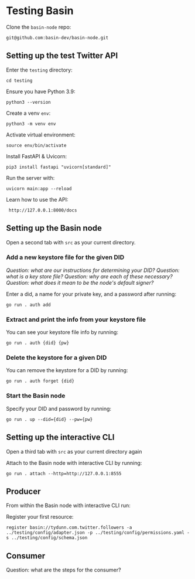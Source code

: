 # Testing Basin

Clone the `basin-node` repo:
```
git@github.com:basin-dev/basin-node.git
```

## Setting up the test Twitter API

Enter the `testing` directory:
```
cd testing
```

Ensure you have Python 3.9:
```
python3 --version
```

Create a venv `env`:
```
python3 -m venv env
```

Activate virtual environment:
```
source env/bin/activate
```

Install FastAPI & Uvicorn:
```
pip3 install fastapi "uvicorn[standard]"
```

Run the server with:
```
uvicorn main:app --reload
```

Learn how to use the API:
```
 http://127.0.0.1:8000/docs
```

## Setting up the Basin node

Open a second tab with `src` as your current directory.

### Add a new keystore file for the given DID

*Question: what are our instructions for determining your DID?*
*Question: what is a key store file?*
*Question: why are each of these necessary?*
*Question: what does it mean to be the node's default signer?*

Enter a did, a name for your private key, and a password after running:
```
go run . auth add
```

### Extract and print the info from your keystore file

You can see your keystore file info by running:
```
go run . auth {did} {pw}
```

### Delete the keystore for a given DID

You can remove the keystore for a DID by running:
```
go run . auth forget {did}
```

### Start the Basin node

Specify your DID and password by running:
```
go run . up --did={did} --pw={pw}
```

## Setting up the interactive CLI

Open a third tab with `src` as your current directory again

Attach to the Basin node with interactive CLI by running:
```
go run . attach --http=http://127.0.0.1:8555
```

## Producer

From within the Basin node with interactive CLI run:

Register your first resource:
```
register basin://tydunn.com.twitter.followers -a ../testing/config/adapter.json -p ../testing/config/permissions.yaml -s ../testing/config/schema.json
```

## Consumer

Question: what are the steps for the consumer?